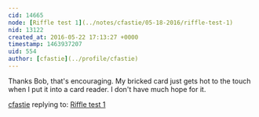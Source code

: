 ```yaml
---
cid: 14665
node: [Riffle test 1](../notes/cfastie/05-18-2016/riffle-test-1)
nid: 13122
created_at: 2016-05-22 17:13:27 +0000
timestamp: 1463937207
uid: 554
author: [cfastie](../profile/cfastie)
---
```


Thanks Bob, that's encouraging. My bricked card just gets hot to the touch when I put it into a card reader. I don't have much hope for it.

[cfastie](../profile/cfastie) replying to: [Riffle test 1](../notes/cfastie/05-18-2016/riffle-test-1)

